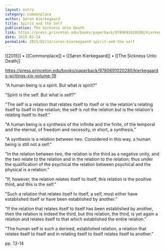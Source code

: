 ```yaml
---
layout: entry
category: commonplace
author: Søren Kierkegaard
title: Spirit and the Self
publication: The Sickness Unto Death
link: https://press.princeton.edu/books/paperback/9780691020280/kierkegaards-writings-xix-volume-19
date: 2015-02-14
permalink: 2015/02/14/soren-kierkegaard-spirit-and-the-self
---
```


[[2015]] • [[Commonplace]] • [[Søren Kierkegaard]] • [[The Sickness Unto Death]]

https://press.princeton.edu/books/paperback/9780691020280/kierkegaards-writings-xix-volume-19

"A human being is a spirit. But what is spirit?"

"Spirit is the self. But what is self?"

"The self is a relation that relates itself to itself or is the relation's relating itself to itself in the relation; the self is not the relation but is the relation's relating itself to itself."

"A human being is a synthesis of the infinite and the finite, of the temporal and the eternal, of freedom and necessity, in short, a synthesis."

"A synthesis is a relation between two. Considered in this way, a human being is still not a self."

"In the relation between two, the relation is the third as a negative unity, and the two relate to the relation and in the relation to the relation; thus under the qualification of the psychical the relation between psychical and the physical is a relation."

"If, however, the relation relates itself to itself, this relation is the positive third, and this is the self."

"Such a relation that relates itself to itself, a self, must either have established itself or have been established by another."

"If the relation that relates itself to itself has been established by another, then the relation is indeed the third, but this relation, the third, is yet again a relation and relates itself to that which established the entire relation."

"The human self is such a derived, established relation, a relation that relates itself to itself and in relating itself to itself relates itself to another."

pp. 13-14
